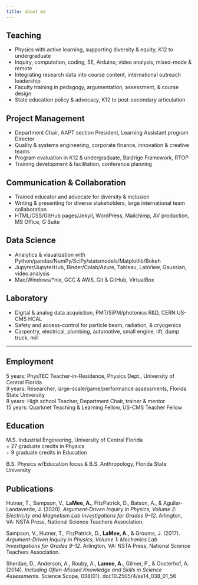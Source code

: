 ```yaml
---
title: about me
---
```


## Teaching  
- Physics with active learning, supporting diversity & equity, K12 to undergraduate  
- Inquiry, computation, coding, 5E, Arduino, video analysis, mixed-mode & remote  
- Integrating research data into course content, international outreach leadership  
- Faculty training in pedagogy, argumentation, assessment, & course design  
- State education policy & advocacy, K12 to post-secondary articulation  
## Project Management  
- Department Chair, AAPT section President, Learning Assistant program Director  
- Quality & systems engineering, corporate finance, innovation & creative teams  
- Program evaluation in K12 & undergraduate, Baldrige Framework, RTOP  
- Training development & facilitation, conference planning  
## Communication & Collaboration  
- Trained educator and advocate for diversity & inclusion  
- Writing & presenting for diverse stakeholders, large international team collaboration  
- HTML/CSS/GitHub pages/Jekyll, WordPress, Mailchimp, AV production, MS Office, G Suite  
## Data Science  
- Analytics & visualization with Python/pandas/NumPy/SciPy/statsmodels/Matplotlib/Bokeh  
- Jupyter/JupyterHub, Binder/Colab/Azure, Tableau, LabView, Gaussian, video analysis  
- Mac/Windows/*nix, GCC & AWS, Git & GitHub, VirtualBox  
## Laboratory  
- Digital & analog data acquisition, PMT/SiPM/photonics R&D, CERN US-CMS HCAL  
- Safety and access-control for particle beam, radiation, & cryogenics  
- Carpentry, electrical, plumbing, automotive, small engine, lift, dump truck, mill  
---  
## Employment  
5 years: PhysTEC Teacher-in-Residence, Physics Dept., University of Central Florida  
9 years: Researcher, large-scale/game/performance assessments, Florida State University  
8 years: High school Teacher, Department Chair, trainer & mentor  
15 years: Quarknet Teaching & Learning Fellow, US-CMS Teacher Fellow  
## Education  
M.S. Industrial Engineering, University of Central Florida  
\+ 27 graduate credits in Physics  
\+ 9 graduate credits in Education  

B.S. Physics w/Education focus & B.S. Anthropology, Florida State University  
## Publications  
Hutner, T., Sampson, V., **LaMee, A.**, FitzPatrick, D., Batson, A., & Aguilar-Landaverde, J. (2020). *Argument-Driven Inquiry in Physics, Volume 2: Electricity and Magnetism Lab Investigations for Grades 9–12*. Arlington, VA: NSTA Press, National Science Teachers Association.  

Sampson, V., Hutner, T., FitzPatrick, D., **LaMee, A.**, & Grooms, J. (2017). *Argument-Driven Inquiry in Physics, Volume 1: Mechanics Lab Investigations for Grades 9–12*. Arlington, VA: NSTA Press, National Science Teachers Association.  

Sherdan, D., Anderson, A., Rouby, A., **Lamee, A.**, Gilmer, P., & Oosterhof, A. (2014). *Including Often-Missed Knowledge and Skills in Science Assessments*. Science Scope, 038(01). doi:10.2505/4/ss14_038_01_56  
